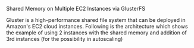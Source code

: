 Shared Memory on Multiple EC2 Instances via GlusterFS

Gluster is a high-performance shared file system that can be deployed in Amazon's EC2 cloud instances.
Following is the architecture which shows the example of using 2 instances with the shared memory and addition of 3rd instances (for the possibility in autoscaling)
